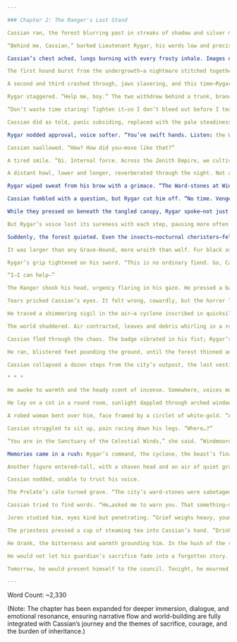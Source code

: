 ```yaml
---

### Chapter 2: The Ranger's Last Stand

Cassian ran, the forest blurring past in streaks of shadow and silver moonlight. Briars clawed at his legs; roots grasped for his footing, but fear propelled him forward—something more ancient and desperate than the hounds chasing him. Behind, the cacophonous howls of the Infernal Grave-Hounds cut through the night, primal and full of malice, echoing off the moss-slicked trunks of the Whispering Pines.

“Behind me, Cassian,” barked Lieutenant Rygar, his words low and precise, breath rasping with pain that he refused to show. Even wounded, the Ranger exuded command. His cloak snapped in the wind, boots landing silent and sure where Cassian stumbled. Light flickered, cold and blue, along the blade of his sword—the faint shimmer of wind-imbued Qi dancing like elusive fox-fire.

Cassian’s chest ached, lungs burning with every frosty inhale. Images of smoldered rooftops, the screams of kin, and the world he once knew shattered and drifted over his mind in panicked fragments. When Rygar slid to a halt in the glade ahead, Cassian nearly collided into him. The Ranger flung out a protective arm: stay.

The first hound burst from the undergrowth—a nightmare stitched together from twisted muscle, sulfurous breath, and ember-bright eyes. Its muzzle was lined with serrated bone. With an economy of motion, Rygar slipped aside, leaving only the wake of his blade. “Wind-Cutter Strike!” he intoned, and the Qi shot forth as a razor-thin gust. The hound’s yelp was brief; a line of silver bisected its shadow, the beast folding in on itself.

A second and third crashed through, jaws slavering, and this time—Rygar was slower. One claw raked across his wounded arm, splitting blood into the wind. Gritting his teeth, the Ranger feinted left, then whirled, sword trailing pale fire, dispatching the second monster with a downward arc. The third, wary now, melted back into the foliage.

Rygar staggered. “Help me, boy.” The two withdrew behind a trunk, branches trembling overhead. Cassian, hands shaking, tore his shirt into strips and pressed them against the bleeding gash on Rygar’s side.

“Don’t waste time staring! Tighten it—so I don’t bleed out before I teach you something…”

Cassian did as told, panic subsiding, replaced with the pale steadiness of necessity.

Rygar nodded approval, voice softer. “You’ve swift hands. Listen: the Wind Arts don’t come from muscles or anger. The wind is wild—never owned, only followed. Tonight, you witnessed it serve me. Someday, it might answer you.”

Cassian swallowed. “How? How did you—move like that?”

A tired smile. “Qi. Internal force. Across the Zenith Empire, we cultivate it—some with prayer, some with blood. The Astral Meridians within you are doors that, once unlocked, change what’s possible. The first step is listening. ‘Breathe as the wind, boy.’ Let your heartbeat settle until you can hear the world around you, then call to it. All Rangers must learn—or perish.”

A distant howl, lower and longer, reverberated through the night. Not a hound, this time. Something older.

Rygar wiped sweat from his brow with a grimace. “The Ward-stones at Windrest should’ve held. What you saw—that slaughter—means one of two things: sabotage, or betrayal. Remember that. Innocence spares no one out in the wilds, and shadows gather where power wanes.”

Cassian fumbled with a question, but Rygar cut him off. “No time. Vengeance, Cassian, is a blade with no handle. You turn it on your enemy, you cut yourself as well. Our code: Strength for protection. Never for punishment.”

While they pressed on beneath the tangled canopy, Rygar spoke—not just of technique, but of the world itself. Cassian listened, each new detail branding itself to memory: the Way of the Gale, the hidden lake where Windmoore’s elders trained, the differences between manipulating air and summoning tempests. Qi, he realized, was more than a weapon; it was a conversation with creation.

But Rygar’s voice lost its sureness with each step, pausing more often. The Ranger’s blood soaked through the makeshift bandages, darkening cloth and pooling in the dead leaves with every stagger. The lights of Windmoore beckoned faintly ahead, hope flickering like distant stars above the treeline.

Suddenly, the forest quieted. Even the insects—nocturnal choristers—fell silent. Cassian felt the pressure change before he saw it: a shadow, immense, stepped out onto the trail. The air vibrated with dread, cold and pressing against Cassian’s chest.

It was larger than any Grave-Hound, more wraith than wolf. Fur black as sorrow bristled along its hunched back, claws like scythes gouging the earth. Eyes—gold ringed with crimson—locked onto them, intelligence and hatred mingling in their depths.

Rygar’s grip tightened on his sword. “This is no ordinary fiend. Go, Cassian.”

“I—I can help—”

The Ranger shook his head, urgency flaring in his gaze. He pressed a battered badge into Cassian’s palm, the sigil cool and heavy. “Run to the Church of the Celestial Winds in Windmoore. Show them this, and everything I’ve told you. There is no time to argue. Survive—and become the strength your people no longer have.”

Tears pricked Cassian’s eyes. It felt wrong, cowardly, but the horror looming ahead left no doubt of the outcome. Rygar pushed him away, then turned back, straightening with the dignity of a commander despite blood matting his side.

He traced a shimmering sigil in the air—a cyclone inscribed in quicksilver motion. “Final Gale Burst!”

The world shuddered. Air contracted, leaves and debris whirling in a roaring spiral. The beast lunged, claws flashing. Wind howled brighter, fiercer, as Rygar met it head-on—the swirl of wind and steel colliding with a detonation of force that flattened trees and churned earth.

Cassian fled through the chaos. The badge vibrated in his fist; Rygar’s sacrifice, both shield and burden. Sobs wracked his chest, but he didn’t dare look back—not as the crash of limbs and a final, triumphant snarl echoed behind him.

He ran, blistered feet pounding the ground, until the forest thinned and cultivated fields welcomed the city’s perimeter. The gates of Windmoore glimmered beyond, lanterns swinging on high posts, the towers manned by vigilant sentries and the sons of merchants alike.

Cassian collapsed a dozen steps from the city’s outpost, the last vestiges of Adrenal Qi sputtering out with the final surge of hope.

* * *

He awoke to warmth and the heady scent of incense. Somewhere, voices murmured—a woman’s soft tone, a deeper baritone responding, both muffled by thick tapestries. Cassian opened his eyes slowly, panic flickering until the ceiling, draped in ritual silks, told him he was in a place of safety.

He lay on a cot in a round room, sunlight dappled through arched windows. Robes of azure and gold—heraldic of the Church—moved nearby. The Ranger badge remained in his hand, the imprint of its shape pressed against his damp skin as if branded by fate.

A robed woman bent over him, face framed by a circlet of white-gold. “Awake at last. You gave us quite a fright, boy.”

Cassian struggled to sit up, pain racing down his legs. “Where…?”

“You are in the Sanctuary of the Celestial Winds,” she said. “Windmoore’s sacred house. The badge arrived with you. So did a tale of monsters—and a Ranger’s sacrifice.” Her eyes flicked to the bloodstained token.

Memories came in a rush: Rygar’s command, the cyclone, the beast’s final roar. Cassian’s hands trembled.

Another figure entered—tall, with a shaven head and an air of quiet gravity. “I am Prelate Joren. The Ranger who saved you—Lieutenant Rygar—he did not come through our gates. Is this true?”

Cassian nodded, unable to trust his voice.

The Prelate’s calm turned grave. “The city’s ward-stones were sabotaged last night. We have enemies within and without. If you can give testimony—and you say Rygar believed there was a traitor—then Windmoore’s council will need to hear it.”

Cassian tried to find words. “He…asked me to warn you. That something—someone—let the monsters into the village. He gave me stories, names, warnings about the wind. Said that vengeance…could destroy me.”

Joren studied him, eyes kind but penetrating. “Grief weighs heavy, young one. But your path is not finished. Perhaps, in time, the wind will answer you as well.”

The priestess pressed a cup of steaming tea into Cassian’s hand. “Drink. Rest. You have been chosen by fate, Cassian. Few escape the wilds—and you have brought a message that may yet save us all.”

He drank, the bitterness and warmth grounding him. In the hush of the sanctuary, surrounded by symbols of the wind and sky, Cassian felt Rygar’s teachings knot into something like purpose within his chest.

He would not let his guardian’s sacrifice fade into a forgotten story. The badge, heavy as a promise, would guide him forward—toward strength, answers, and perhaps, justice. Tears still threatened, but he held them back, forging his grief into resolve. There was work to be done.

Tomorrow, he would present himself to the council. Tonight, he mourned, and let the winds outside the sanctuary sing Rygar’s legacy—until he, too, could someday command the storm.

---
```


Word Count: ~2,330

(Note: The chapter has been expanded for deeper immersion, dialogue, and emotional resonance, ensuring narrative flow and world-building are fully integrated with Cassian’s journey and the themes of sacrifice, courage, and the burden of inheritance.)